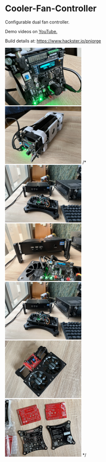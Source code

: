 # Cooler-Fan-Controller
Configurable dual fan controller.


Demo videos on <a href="https://www.youtube.com/user/m1nuteman" target="_blank">YouTube.</a>

Build details at: https://www.hackster.io/pnjorge

<img src="images/load1small.jpg" width="50%">

<img src="images/load10small.JPG" width="50%">
/*
<img src="images/pc9small.JPG" width="50%">

<img src="images/pc10small.JPG" width="50%">

<img src="images/pc9small.JPG" width="50%">

<img src="images/psu5small.JPG" width="50%">

<img src="images/pcb1small.JPG" width="50%">
*/
